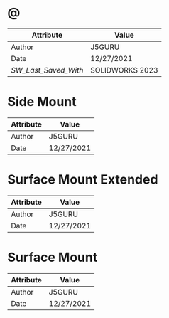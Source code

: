 # @
| Attribute | Value |
| ---  | ---     |
| Author | J5GURU |
| Date | 12/27/2021 |
| _SW_Last_Saved_With_ | SOLIDWORKS 2023 |
# Side Mount
| Attribute | Value |
| ---  | ---     |
| Author | J5GURU |
| Date | 12/27/2021 |
# Surface Mount Extended
| Attribute | Value |
| ---  | ---     |
| Author | J5GURU |
| Date | 12/27/2021 |
# Surface Mount
| Attribute | Value |
| ---  | ---     |
| Author | J5GURU |
| Date | 12/27/2021 |
